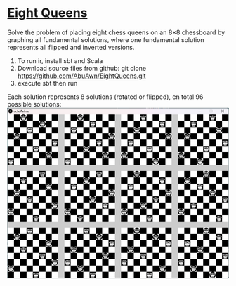 # [Eight Queens](https://en.wikipedia.org/wiki/Eight_queens_puzzle)
Solve the problem of placing eight chess queens on an 8×8 chessboard by graphing all fundamental solutions, where one fundamental solution represents all flipped and inverted versions.
 
1) To run ir, install sbt and Scala
2) Download source files from github: 
 git clone https://github.com/AbuAwn/EightQueens.git
3) execute sbt then run

Each solution represents 8 solutions (rotated or flipped), en total 96 possible solutions:
![Alt text](image.png)